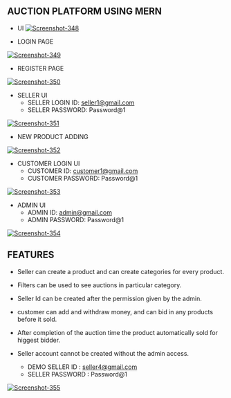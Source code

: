 ## AUCTION PLATFORM USING MERN   
- UI
<a href="https://ibb.co/t82ZRLr"><img src="https://i.ibb.co/bzvHtb9/Screenshot-348.png" alt="Screenshot-348" border="0"></a>   

- LOGIN PAGE   

<a href="https://ibb.co/p2jpFYv"><img src="https://i.ibb.co/8MgVZ1D/Screenshot-349.png" alt="Screenshot-349" border="0"></a>   

- REGISTER PAGE   

<a href="https://ibb.co/pWP0rwd"><img src="https://i.ibb.co/cbvgX3Q/Screenshot-350.png" alt="Screenshot-350" border="0"></a>   

- SELLER UI   
    - SELLER LOGIN ID: seller1@gmail.com   
    - SELLER PASSWORD: Password@1   

<a href="https://ibb.co/vvwJ426"><img src="https://i.ibb.co/Kz09xCp/Screenshot-351.png" alt="Screenshot-351" border="0"></a>   

- NEW PRODUCT ADDING   

<a href="https://ibb.co/Kw1hdWg"><img src="https://i.ibb.co/PQSjKgy/Screenshot-352.png" alt="Screenshot-352" border="0"></a>   

- CUSTOMER LOGIN UI   
    - CUSTOMER ID: customer1@gmail.com   
    - CUSTOMER PASSWORD: Password@1   

<a href="https://ibb.co/F8ryycN"><img src="https://i.ibb.co/L9FccBb/Screenshot-353.png" alt="Screenshot-353" border="0"></a>   

- ADMIN UI   
    - ADMIN ID: admin@gmail.com   
    - ADMIN PASSWORD: Password@1   

<a href="https://ibb.co/KygznKp"><img src="https://i.ibb.co/ZTr192p/Screenshot-354.png" alt="Screenshot-354" border="0"></a>   

## FEATURES   
- Seller can create a product and can create categories for every product.   
- Filters can be used to see auctions in particular category.   
- Seller Id can be created after the permission given by the admin.   
- customer can add and withdraw money, and can bid in any products before it sold.   
- After completion of the auction time the product automatically sold for higgest bidder.   

- Seller account cannot be created without the admin access.   
    - DEMO SELLER ID : seller4@gmail.com
    - SELLER PASSWORD : Password@1   

<a href="https://ibb.co/4Pk4WN7"><img src="https://i.ibb.co/zGdPsfr/Screenshot-355.png" alt="Screenshot-355" border="0"></a>   

